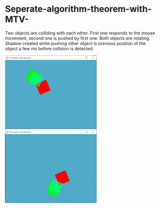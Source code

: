 # Seperate-algorithm-theorem-with-MTV-
Two objects are colliding with each other. First one responds to the mouse movement, second one is pushed by first one. Both objects are rotating. Shadow created while pushing other object is previous position of the object a few ms before collision is detected.

<p float="left">
       <img src="images/MTV1.png" alt="Image" width="300"/> </div>     
       <img src="images/MTV2.png" alt="Image" width="300"/></div>      
</p>

